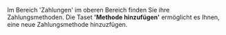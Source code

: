 Im Bereich 'Zahlungen' im oberen Bereich finden Sie ihre Zahlungsmethoden. Die Taset **'Methode hinzufügen'** ermöglicht es Ihnen, eine neue Zahlungsmethode hinzuzfügen.
